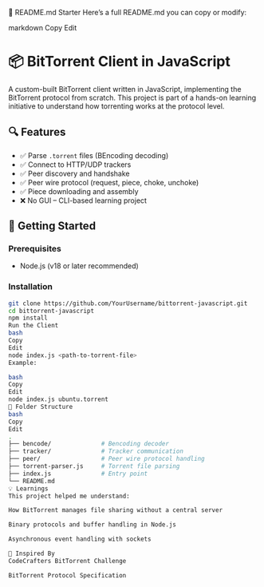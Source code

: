 📘 README.md Starter
Here’s a full README.md you can copy or modify:

markdown
Copy
Edit
# 📦 BitTorrent Client in JavaScript

A custom-built BitTorrent client written in JavaScript, implementing the BitTorrent protocol from scratch. This project is part of a hands-on learning initiative to understand how torrenting works at the protocol level.

## 🔍 Features

- ✅ Parse `.torrent` files (BEncoding decoding)
- ✅ Connect to HTTP/UDP trackers
- ✅ Peer discovery and handshake
- ✅ Peer wire protocol (request, piece, choke, unchoke)
- ✅ Piece downloading and assembly
- ❌ No GUI – CLI-based learning project

## 🚀 Getting Started

### Prerequisites

- Node.js (v18 or later recommended)

### Installation

```bash
git clone https://github.com/YourUsername/bittorrent-javascript.git
cd bittorrent-javascript
npm install
Run the Client
bash
Copy
Edit
node index.js <path-to-torrent-file>
Example:

bash
Copy
Edit
node index.js ubuntu.torrent
📂 Folder Structure
bash
Copy
Edit
.
├── bencode/              # Bencoding decoder
├── tracker/              # Tracker communication
├── peer/                 # Peer wire protocol handling
├── torrent-parser.js     # Torrent file parsing
├── index.js              # Entry point
└── README.md
💡 Learnings
This project helped me understand:

How BitTorrent manages file sharing without a central server

Binary protocols and buffer handling in Node.js

Asynchronous event handling with sockets

🔗 Inspired By
CodeCrafters BitTorrent Challenge

BitTorrent Protocol Specification
